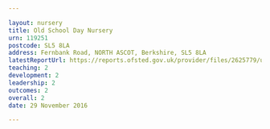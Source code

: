 ```yaml
---

layout: nursery
title: Old School Day Nursery
urn: 119251
postcode: SL5 8LA
address: Fernbank Road, NORTH ASCOT, Berkshire, SL5 8LA
latestReportUrl: https://reports.ofsted.gov.uk/provider/files/2625779/urn/119251.pdf
teaching: 2
development: 2
leadership: 2
outcomes: 2
overall: 2
date: 29 November 2016

---
```

